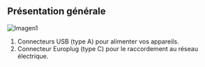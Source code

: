 ## Présentation générale

![Imagen1](http://static.energysistem.com/images/manuals/44462/5a4ca43fbf325.jpg?1)

1. Connecteurs USB (type A) pour alimenter vos appareils.
2. Connecteur Europlug (type C) pour le raccordement au réseau électrique.


